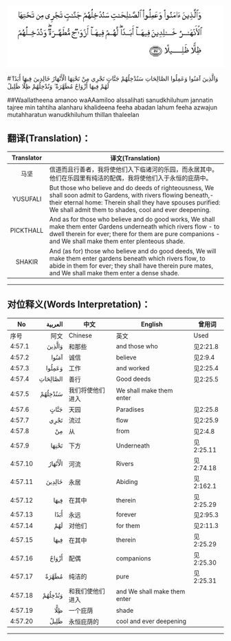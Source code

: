 ![004:057](images/004_057.gif)

#وَالَّذِينَ آمَنُوا وَعَمِلُوا الصَّالِحَاتِ سَنُدْخِلُهُمْ جَنَّاتٍ تَجْرِي مِنْ تَحْتِهَا الْأَنْهَارُ خَالِدِينَ فِيهَا أَبَدًا ۖ لَهُمْ فِيهَا أَزْوَاجٌ مُطَهَّرَةٌ ۖ وَنُدْخِلُهُمْ ظِلًّا ظَلِيلً 

##Waallatheena amanoo waAAamiloo alssalihati sanudkhiluhum jannatin tajree min tahtiha alanharu khalideena feeha abadan lahum feeha azwajun mutahharatun wanudkhiluhum thillan thaleelan 

## 翻译(Translation)：

| Translator | 译文(Translation)                                            |
| :--------: | ------------------------------------------------------------ |
|    马坚    | 信道而且行善者，我将使他们入下临诸河的乐园，而永居其中。他们在乐园里有纯洁的配偶，我将使他们入于永恒的庇荫中。 |
|  YUSUFALI  | But those who believe and do deeds of righteousness, We shall soon admit to Gardens, with rivers flowing beneath,- their eternal home: Therein shall they have spouses purified: We shall admit them to shades, cool and ever deepening. |
| PICKTHALL  | And as for those who believe and do good works, We shall make them enter Gardens underneath which rivers flow - to dwell therein for ever; there for them are pure companions - and We shall make them enter plenteous shade. |
|   SHAKIR   | And (as for) those who believe and do good deeds, We will make them enter gardens beneath which rivers flow, to abide in them for ever; they shall have therein pure mates, and We shall make them enter a dense shade. |

---

## 对位释义(Words Interpretation)：

| No   | العربية | 中文    | English | 曾用词 |
| ---- | ------: | ------- | ------- | ------ |
| 序号 |    阿文 | Chinese | 英文    | Used   |
| 4:57.1  | وَالَّذِينَ   | 和那些           | and those who                | 见2:21.8  |
| 4:57.2  | آمَنُوا    | 诚信             | believe                      | 见2:9.4   |
| 4:57.3  | وَعَمِلُوا   | 工作             | and worked                   | 见2:25.4  |
| 4:57.4  | الصَّالِحَاتِ | 善行             | Good deeds                   | 见2:25.5  |
| 4:57.5  | سَنُدْخِلُهُمْ  | 我们将使他们进入 | We shall make them enter     |           |
| 4:57.6  | جَنَّاتٍ     | 天园             | Paradises                    | 见2:25.8  |
| 4:57.7  | تَجْرِي     | 流过             | flow                         | 见2:25.9  |
| 4:57.8  | مِنْ       | 从               | from                         | 见2:4.8   |
| 4:57.9  | تَحْتِهَا    | 下方             | Underneath                   | 见2:25.11 |
| 4:57.10 | الْأَنْهَارُ  | 河流             | Rivers                       | 见2:74.18 |
| 4:57.11 | خَالِدِينَ   | 永居             | Abiding                      | 见2:162.1 |
| 4:57.12 | فِيهَا     | 在其中           | therein                      | 见2:25.29 |
| 4:57.13 | أَبَدًا     | 永远             | forever                      | 见2:95.3  |
| 4:57.14 | لَهُمْ      | 对他们           | for them                     | 见2:11.3  |
| 4:57.15 | فِيهَا     | 在其中           | therein                      | 见2:25.29 |
| 4:57.16 | أَزْوَاجٌ    | 配偶             | companions                   | 见2:25.30 |
| 4:57.17 | مُطَهَّرَةٌ    | 纯洁的           | pure                         | 见2:25.31 |
| 4:57.18 | وَنُدْخِلُهُمْ  | 和我们使他们进入 | and We shall make them enter |           |
| 4:57.19 | ظِلًّا      | 一个庇荫         | shade                        |           |
| 4:57.20 | ظَلِيلً     | 永恒庇荫的       | cool and ever deepening      |           |

---
